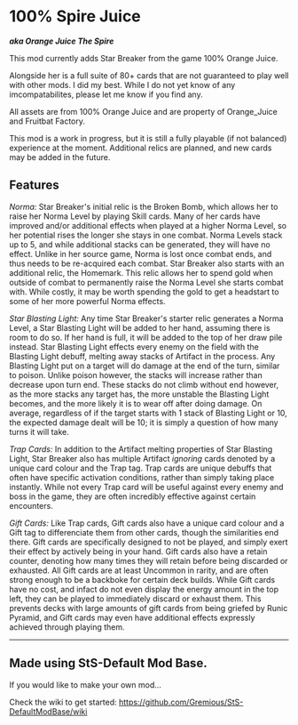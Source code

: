 # 100% Spire Juice

_**aka Orange Juice The Spire**_


This mod currently adds Star Breaker from the game 100% Orange Juice.

Alongside her is a full suite of 80+ cards that are not guaranteed to play well with other mods. I did my best. While I do not yet know of any imcompatabilites, please let me know if you find any.

All assets are from 100% Orange Juice and are property of Orange_Juice and Fruitbat Factory. 

This mod is a work in progress, but it is still a fully playable (if not balanced) experience at the moment. Additional relics are planned, and new cards may be added in the future.

Features
---

_Norma:_ 
Star Breaker's initial relic is the Broken Bomb, which allows her to raise her Norma Level by playing Skill cards. Many of her cards have improved and/or additional effects when played at a higher Norma Level, so her potential rises the longer she stays in one combat. Norma Levels stack up to 5, and while additional stacks can be generated, they will have no effect. Unlike in her source game, Norma is lost once combat ends, and thus needs to be re-acquired each combat. Star Breaker also starts with an additional relic, the Homemark. This relic allows her to spend gold when outside of combat to permanently raise the Norma Level she starts combat with. While costly, it may be worth spending the gold to get a headstart to some of her more powerful Norma effects.

_Star Blasting Light:_ 
Any time Star Breaker's starter relic generates a Norma Level, a Star Blasting Light will be added to her hand, assuming there is room to do so. If her hand is full, it will be added to the top of her draw pile instead. Star Blasting Light effects every enemy on the field with the Blasting Light debuff, melting away stacks of Artifact in the process. Any Blasting Light put on a target will do damage at the end of the turn, similar to poison. Unlike poison however, the stacks will increase rather than decrease upon turn end. These stacks do not climb without end however, as the more stacks any target has, the more unstable the Blasting Light becomes, and the more likely it is to wear off after doing damage. On average, regardless of if the target starts with 1 stack of Blasting Light or 10, the expected damage dealt will be 10; it is simply a question of how many turns it will take.

_Trap Cards:_ 
In addition to the Artifact melting properties of Star Blasting Light, Star Breaker also has multiple Artifact _ignoring_ cards denoted by a unique card colour and the Trap tag. Trap cards are unique debuffs that often have specific activation conditions, rather than simply taking place instantly. While not every Trap card will be useful against every enemy and boss in the game, they are often incredibly effective against certain encounters.

_Gift Cards:_ 
Like Trap cards, Gift cards also have a unique card colour and a Gift tag to differenciate them from other cards, though the similarities end there. Gift cards are specifically designed to not be played, and simply exert their effect by actively being in your hand. Gift cards also have a retain counter, denoting how many times they will retain before being discarded or exhausted. All Gift cards are at least Uncommon in rarity, and are often strong enough to be a backboke for certain deck builds. While Gift cards have no cost, and infact do not even display the energy amount in the top left, they can be played to immediately discard or exhaust them. This prevents decks with large amounts of gift cards from being griefed by Runic Pyramid, and Gift cards may even have additional effects expressly achieved through playing them.

---

Made using StS-Default Mod Base.
---

If you would like to make your own mod...

Check the wiki to get started: https://github.com/Gremious/StS-DefaultModBase/wiki
